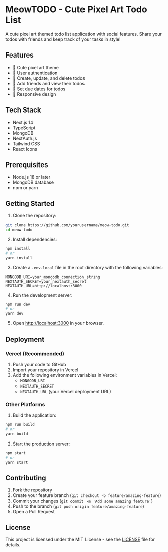 # MeowTODO - Cute Pixel Art Todo List

A cute pixel art themed todo list application with social features. Share your todos with friends and keep track of your tasks in style!

## Features

- 🎨 Cute pixel art theme
- 👤 User authentication
- 📝 Create, update, and delete todos
- 👥 Add friends and view their todos
- 📅 Set due dates for todos
- 📱 Responsive design

## Tech Stack

- Next.js 14
- TypeScript
- MongoDB
- NextAuth.js
- Tailwind CSS
- React Icons

## Prerequisites

- Node.js 18 or later
- MongoDB database
- npm or yarn

## Getting Started

1. Clone the repository:
```bash
git clone https://github.com/yourusername/meow-todo.git
cd meow-todo
```

2. Install dependencies:
```bash
npm install
# or
yarn install
```

3. Create a `.env.local` file in the root directory with the following variables:
```env
MONGODB_URI=your_mongodb_connection_string
NEXTAUTH_SECRET=your_nextauth_secret
NEXTAUTH_URL=http://localhost:3000
```

4. Run the development server:
```bash
npm run dev
# or
yarn dev
```

5. Open [http://localhost:3000](http://localhost:3000) in your browser.

## Deployment

### Vercel (Recommended)

1. Push your code to GitHub
2. Import your repository in Vercel
3. Add the following environment variables in Vercel:
   - `MONGODB_URI`
   - `NEXTAUTH_SECRET`
   - `NEXTAUTH_URL` (your Vercel deployment URL)

### Other Platforms

1. Build the application:
```bash
npm run build
# or
yarn build
```

2. Start the production server:
```bash
npm start
# or
yarn start
```

## Contributing

1. Fork the repository
2. Create your feature branch (`git checkout -b feature/amazing-feature`)
3. Commit your changes (`git commit -m 'Add some amazing feature'`)
4. Push to the branch (`git push origin feature/amazing-feature`)
5. Open a Pull Request

## License

This project is licensed under the MIT License - see the [LICENSE](LICENSE) file for details.

